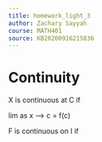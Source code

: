 ```yaml
---
title: homework_light_3
author: Zachary Sayyah
course: MATH401
source: KB20200916215836
---
```


# Continuity
X is continuous at C if

lim as x --> c = f(c)

F is continuous on I if 